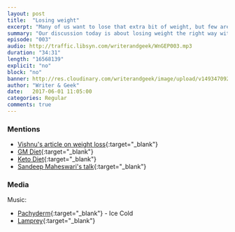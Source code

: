 ```yaml
---
layout: post
title:  "Losing weight"
excerpt: "Many of us want to lose that extra bit of weight, but few are successful."
summary: "Our discussion today is about losing weight the right way without going through difficult diet plans and exercises that burn yourself out."
episode: "003"
audio: http://traffic.libsyn.com/writerandgeek/WnGEP003.mp3
duration: "34:31"
length: "16568139"
explicit: "no"
block: "no"
banner: http://res.cloudinary.com/writerandgeek/image/upload/v1493470920/weight.png
author: "Writer & Geek"
date:   2017-06-01 11:05:00
categories: Regular
comments: true
---
```



### Mentions
- [Vishnu's article on weight loss](http://neoelemento.com/blog/2016/05/22/why-you-arent-losing-weight/){:target="_blank"}
- [GM Diet](https://en.wikipedia.org/wiki/Weight_management#GM_Diet){:target="_blank"}
- [Keto Diet](https://en.wikipedia.org/wiki/Ketogenic_diet){:target="_blank"}
- [Sandeep Maheswari's talk](https://www.youtube.com/watch?v=qkoTg9a3lnQ){:target="_blank"}

### Media
Music: 
- [Pachyderm](http://freemusicarchive.org/music/Pachyderm/Pachyderm_EP/){:target="_blank"} - Ice Cold
- [Lamprey](http://freemusicarchive.org/music/Lamprey/The_Greener_Grass/){:target="_blank"}